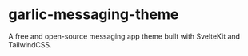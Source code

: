 # garlic-messaging-theme
A free and open-source messaging app theme built with SvelteKit and TailwindCSS.
